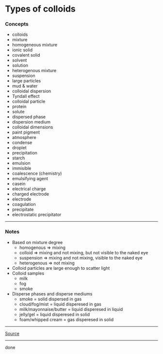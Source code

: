 # Types of colloids

### Concepts

- colloids
- mixture
- homogeneous mixture
- ionic solid
- covalent solid
- solvent
- solution
- heterogenous mixture
- suspension
- large particles
- mud & water
- colloidal dispersion
- Tyndall effect
- colloidal particle
- protein
- solute
- dispersed phase
- dispersion medium
- colloidal dimensions
- paint pigment
- atmosphere
- condense
- droplet
- precipitation
- starch
- emulsion
- immisible
- coalescence (chemistry)
- emulsifying agent
- casein
- electrical charge
- charged electrode
- electrode
- coagulation
- precipitate
- electrostatic precipitator

---

### Notes

- Based on mixture degree
    - homogenous => mixing
    - colloid => mixing and not mixing, but not visible to the naked eye
    - suspension => mixing and not mixing, visible to the naked eye
    - heterogenous => not mixing
- Colloid particles are large enough to scatter light
- Colloid samples
    - milk
    - fog
    - smoke
- Disperse phases and disperse mediums
    - smoke = solid dispersed in gas
    - cloud/fog/mist = liquid disperesed in gas
    - milk/mayonnaise/butter = liquid disperesed in liquid
    - jelly/gel = liquid disperesed in solid
    - foam/whipped cream = gas disperesed in solid

---

[Source](https://youtu.be/QAH-cCK1bS8)

---

done